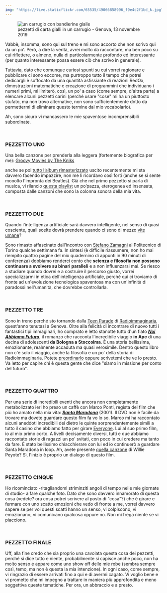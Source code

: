 ```yaml
---
img: "https://live.staticflickr.com/65535/49066858996_f9e4c2f1bd_k.jpg"
---
```

<figure><img src="{{ page.img }}" alt="un carrugio con bandierine gialle" /><figcaption>pezzetti di carta gialli in un carrugio - Genova, 13 novembre 2019</figcaption></figure>
Vabbè, insomma, sono qui sul treno e mi sono accorto che non scrivo qui da un po'. Però, a dire la verità, avrei molto da raccontare, ma ben poco su cui riflettere, o almeno, nulla di particolarmente profondo ed interessante (per quanto interessante possa essere ciò che scrivo in generale).

Tuttavia, dato che comunque curiosi spunti su cui vorrei ragionare e pubblicare ci sono eccome, ma purtroppo tutto il tempo che potrei dedicargli è soffocato da una quantità asfissiante di reazioni RedOx, dimostrazioni matematiche e creazione di programmini che individuano i numeri primi, mi limiterò, così, un po' a caso (come sempre, d'altra parte) a elencare alcuni pezzetti carini (perché usare "cose" mi ha un piuttosto stufato, ma non trovo alternative, non sono sufficientemente dotto da permettermi di eliminare questo termine dal mio vocabolario).

Ah, sono sicuro vi mancassero le mie spaventose incomprensibili subordinate.

<br />

### PEZZETTO UNO

Una bella canzone per prenderla alla leggera (fortemente biografica per me): <a href="https://open.spotify.com/track/619hP9A3KpAzJA6f8iHGJz?si=3dF-uk6hSdSqQ4J0gP7EzQ" rel="noopener noreferrer" target="_blank">Groovy Movies by The Kniks</a>

anche se poi <a href="https://open.spotify.com/album/00ao0DAIYS0BNEbnbH0UCf?si=ct6pRlDhSXe3DZtguxZq1A" rel="noopener noreferrer" target="_blank">tutto l’album rimasterizzato</a> uscito recentemente mi sta davvero facendo impazzire, non me li ricordavo così forti (anche se si sente mooolto l'impronta dei Beatles). Già che nel primo pezzetto si parla di musica, vi rilancio <a href="https://open.spotify.com/playlist/5BlTNSfjxRYrJ2nJ9dl9WX?si=itErVJBOQQi1bPVmrhKhgA" rel="noopener noreferrer" target="_blank">questa playlist</a> un po’pazza, eterogenea ed insensata, composta dalle canzoni che sono la colonna sonora della mia vita.

<br />

### PEZZETTO DUE

Quando l'intelligenza artificiale sarà davvero intelligente, nel senso di quasi cosciente, quali scelte dovrà prendere quando ci sono di mezzo <a href="https://www.theguardian.com/science/head-quarters/2016/dec/12/the-trolley-problem-would-you-kill-one-person-to-save-many-others" rel="noopener noreferrer" target="_blank">vite umane</a>?

Sono rimasto affascinato dall'incontro con <a href="https://it.wikipedia.org/wiki/Stefano_Zamagni" rel="noopener noreferrer" target="_blank">Stefano Zamagni</a> al Politecnico di Torino qualche settimana fa. In sintesi (è difficile riassumere, non ho mai riempito quattro pagine del mio quadernino di appunti in 90 minuti di conferenza) dobbiamo renderci conto che **scienza e filosofia non possono continuare a evolvere su binari paralleli** e a non influenzarsi mai. Se riesco a studiare quando dovrei e a costruire il percorso giusto, vorrei specializzarmi in etica dell'intelligenza artificiale, perché qui ci troviamo di fronte ad un'evoluzione tecnologica spaventosa ma con un'infinità di paradossi nell'umanità, che dovrebbe controllarla.

<br />

### PEZZETTO TRE

Sono in treno perché sto tornando dalla <a href="https://radioimmaginaria.it/teenparade2019" rel="noopener noreferrer" target="_blank">Teen Parade</a> di <a href="https://radioimmaginaria.it/" rel="noopener noreferrer" target="blank">Radioimmaginaria</a>, quest'anno tenutasi a Genova. Oltre alla felicità di incontrare di nuovo tutti i fantastici tipi immaginari, ho comprato e letto stanotte tutto d'un fiato <a href="http://www.marcosymarcos.com/libri/noi-abbiamo-futuro/" rel="noopener noreferrer" target="_blank">**_Noi Abbiamo Futuro_**</a>, il romanzo che racconta l'incredibile viaggio **in Ape** di una decina di adolescenti **da Bologna a Stoccolma**. È una storia bellissima, emozionante, realmente accaduta ma quasi verosimile. Dentro questo libro non c'è solo il viaggio, anche la filosofia e un po' della storia di Radioimmaginaria. Potete <a href="https://www.ibs.it/noi-abbiamo-futuro-libro-michele-ferrari/e/9788871689067" target="_blank" rel="noopener noreferrer">preordinarlo</a> oppure scrivetemi che ve lo presto. Va letto per capire chi è questa gente che dice "siamo in missione per conto del futuro".

<br />

### PEZZETTO QUATTRO

Per una serie di incredibili eventi che ancora non completamente metabolizzato ieri ho preso un caffè con Marco Ponti, regista del film che più ho amato nella mia vita: <a href="https://www.imdb.com/title/tt0289432/" rel="noopener noreferrer" target="_blank">_**Santa Maradona**_</a> (2001). Il DVD non è facile da trovare ma dovete guardare questo film fa vo lo so. Marco mi ha raccontato alcuni aneddoti incredibili dei dietro le quinte sorprendentemente simili a tutto il casino che abbiamo fatto per girare <a href="xplosionmind.tk/everyone" target="_blank">Everyone</a>. Lui al suo primo film, io al mio primo corto. A livelli decisamente diversi, tutti e due abbiamo raccontato storie di ragazzi un po' svitati, con poco in cui credere ma tanto da fare. È stato bellissimo chiacchierare con lui ed io continuerò a guardare Santa Maradona in loop. Ah, avete presente <a href="https://genius.com/16419580" target="_blank" rel="noopener noreferrer">quella canzone</a> di Willie Peyote? Sì, l'inizio è proprio un dialogo di questo film.

<br />

### PEZZETTO CINQUE
Ho ricominciato -ritagliandomi striminziti angoli di tempo nelle mie giornate di studio- a fare qualche foto. Dato che sono davvero innamorato di questa cosa (vedete? ora cosa potrei scrivere al posto di "cosa"?) che è girare e fermare con uno scatto emozioni che vedo di fronte a me, vorrei davvero sapere se per voi questi scatti hanno un senso, vi colpiscono, vi emozionano, vi comunicano qualcosa oppure no. Non mi frega niente se vi piacciono.

<br />

### PEZZETTO FINALE
Uff, alla fine credo che sia proprio una cavolata questa cosa dei pezzetti, perché si dice tutto e niente, probabilmente si capisce anche poco, non ha molto senso e appare come uno show off delle mie robe (sembra sempre così, temo, ma non è questa la mia intenzione). In ogni caso, come sempre, vi ringrazio di essere arrivati fino a qui e di avermi cagato. Vi voglio bene e vi prometto che mi impegno a trattare in maniera più approfondita e meno soggettiva queste tematiche. Per ora, un abbraccio e a presto.
